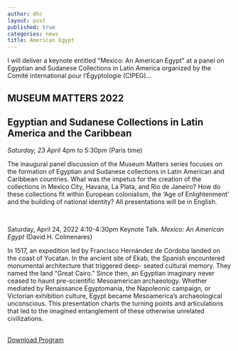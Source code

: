 ```yaml
---
author: dhc 
layout: post
published: true
categories: news
title: American Egypt
---
```


I will deliver a keynote entitled "Mexico: An American Egypt" at a panel on Egyptian and Sudanese Collections in Latin America organized by the Comité international pour l’Égyptologie (CIPEG)...   

## MUSEUM MATTERS 2022
## Egyptian and Sudanese Collections in Latin America and the Caribbean
*Saturday, 23 April*
4pm to 5:30pm (Paris time)

The inaugural panel discussion of the Museum Matters series focuses on the formation of Egyptian and
Sudanese collections in Latin American and Caribbean countries. What was the impetus for the creation
of the collections in Mexico City, Havana, La Plata, and Rio de Janeiro? How do these collections fit within
European colonialism, the ‘Age of Enlightenment’ and the building of national identity?
All presentations will be in English.

<br>

Saturday, April 24, 2022
4:10-4:30pm 
Keynote Talk. *Mexico: An American Egypt* (David H. Colmenares)

In 1517, an expedition led by Francisco Hernández de Córdoba landed on the coast of Yucatan. In
the ancient site of Ekab, the Spanish encountered monumental architecture that triggered deep-
seated cultural memory. They named the land “Great Cairo.” Since then, an Egyptian imaginary
never ceased to haunt pre-scientific Mesoamerican archaeology. Whether mediated by
Renaissance Egyptomania, the Napoleonic campaign, or Victorian exhibition culture, Egypt
became Mesoamerica’s archaeological unconscious. This presentation charts the turning points
and articulations that led to the imagined entanglement of these otherwise unrelated civilizations.

<br>
<div class="ph3">
   <a class="f6 link dim ba ph3 pv2 mb2 dib black" href="http://cipeg.icom.museum/media/docs/musmatters2022_eng.pdf">Download Program</a>
</div>


